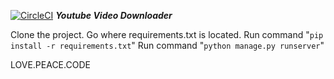 [![CircleCI](https://circleci.com/gh/apoorvaeternity/Youtube-Video-Downloader.svg?style=svg)](https://circleci.com/gh/apoorvaeternity/Youtube-Video-Downloader)
**_Youtube Video Downloader_**


Clone the project.
Go where requirements.txt is located.
Run command "`pip install -r requirements.txt`"
Run command "`python manage.py runserver`"

LOVE.PEACE.CODE
